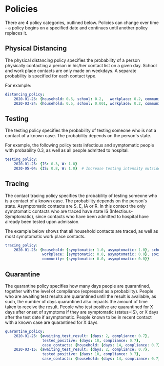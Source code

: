 # Policies

There are 4 policy categories, outlined below.
Policies can change over time - a policy begins on a specified date and continues until another policy replaces it.

## Physical Distancing

The physical distancing policy specifies the probability of a person physically contacting a person in his/her contact list on a given day.
School and work place contacts are only made on weekdays.
A separate probability is specified for each contact type.

For example:

```yaml
distancing_policy:
    2020-01-25: {household: 0.5, school: 0.2,   workplace: 0.2, community: 0.1, social: 0.1}  # Normal conditions
    2020-03-24: {household: 0.5, school: 0.001, workplace: 0.2, community: 0.1, social: 0.1}  # School closures
```

## Testing

The testing policy specifies the probability of testing someone who is not a contact of a known case.
The probability depends on the person's state.

For example, the following policy tests infectious and symptomatic people with probability 0.3, as well as all people admitted to hospital.

```yaml
testing_policy:
    2020-01-25: {IS: 0.3, W: 1.0}
    2020-05-04: {IS: 0.8, W: 1.0}  # Increase testing intensity outside hospitals
```

## Tracing

The contact tracing policy specifies the probability of testing someone who is a contact of a known case.
The probability depends on the person's state.
Asymptomatic contacts are S, E, IA or R.
In this context the only symptomatic contacts who are traced have state IS (Infectious-Symptomatic),
since contacts who have been admitted to hospital have already been tested upon admission.

The example below shows that all household contacts are traced, as well as most symptomatic work place contacts.

```yaml
tracing_policy:
    2020-01-25: {household: {symptomatic: 1.0, asymptomatic: 1.0}, school: {symptomatic: 0.0, asymptomatic: 0.0},
                 workplace: {symptomatic: 0.8, asymptomatic: 0.0}, social: {symptomatic: 0.0, asymptomatic: 0.0},
                 community: {symptomatic: 0.0, asymptomatic: 0.0}}
```

## Quarantine

The quarantine policy specifies how many days people are quarantined, together with the level of compliance (expressed as a probability).
People who are awaiting test results are quarantined until the result is available, as such, the number of days quarantined also impacts the amount of time taken to receive the result.
People who test positive are quarantined for X days after onset of symptoms if they are symptomatic (status=IS), or X days after the test date if asymptomatic.
People known to be in recent contact with a known case are quarantined for X days.

```yaml
quarantine_policy:
    2020-01-25: {awaiting_test_result: {days: 2, compliance: 0.7},
                 tested_positive: {days: 10, compliance: 0.7},
                 case_contacts: {household: {days: 14, compliance: 0.7}}}
    2020-03-15: {awaiting_test_result: {days: 2, compliance: 0.7},
                 tested_positive: {days: 10, compliance: 0.7},
                 case_contacts: {household: {days: 14, compliance: 0.7}, workplace: {days: 14, compliance: 0.7}}}
```
